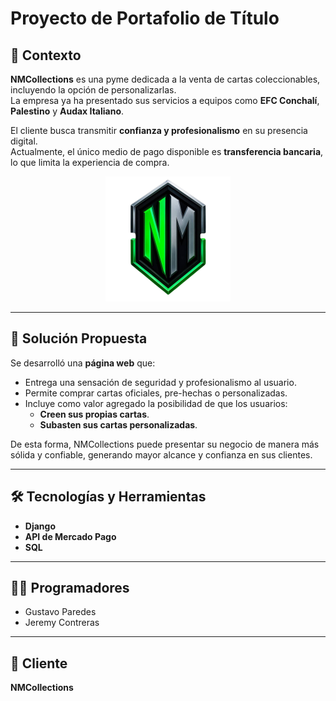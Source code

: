 # Proyecto de Portafolio de Título  

## 📌 Contexto  
**NMCollections** es una pyme dedicada a la venta de cartas coleccionables, incluyendo la opción de personalizarlas.  
La empresa ya ha presentado sus servicios a equipos como **EFC Conchalí**, **Palestino** y **Audax Italiano**.  

El cliente busca transmitir **confianza y profesionalismo** en su presencia digital.  
Actualmente, el único medio de pago disponible es **transferencia bancaria**, lo que limita la experiencia de compra.  

<p align="center">
  <img src="nmcollections/static/img/icons/logo_pag.svg" alt="NMCollections Logo" width="200">
</p>

---

## 🎯 Solución Propuesta  
Se desarrolló una **página web** que:  
- Entrega una sensación de seguridad y profesionalismo al usuario.  
- Permite comprar cartas oficiales, pre-hechas o personalizadas.  
- Incluye como valor agregado la posibilidad de que los usuarios:  
  - **Creen sus propias cartas**.  
  - **Subasten sus cartas personalizadas**.  

De esta forma, NMCollections puede presentar su negocio de manera más sólida y confiable, generando mayor alcance y confianza en sus clientes.  

---

## 🛠️ Tecnologías y Herramientas  
- **Django**  
- **API de Mercado Pago**  
- **SQL**  

---

## 👨‍💻 Programadores  
- Gustavo Paredes  
- Jeremy Contreras  

---

## 👤 Cliente  
**NMCollections**
